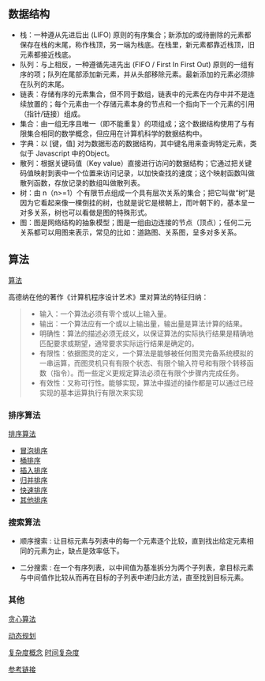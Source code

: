 
## 数据结构

+ 栈：一种遵从先进后出 (LIFO) 原则的有序集合；新添加的或待删除的元素都保存在栈的末尾，称作栈顶，另一端为栈底。在栈里，新元素都靠近栈顶，旧元素都接近栈底。
+ 队列：与上相反，一种遵循先进先出 (FIFO / First In First Out) 原则的一组有序的项；队列在尾部添加新元素，并从头部移除元素。最新添加的元素必须排在队列的末尾。
+ 链表：存储有序的元素集合，但不同于数组，链表中的元素在内存中并不是连续放置的；每个元素由一个存储元素本身的节点和一个指向下一个元素的引用（指针/链接）组成。
+ 集合：由一组无序且唯一（即不能重复）的项组成；这个数据结构使用了与有限集合相同的数学概念，但应用在计算机科学的数据结构中。
+ 字典：以 [键，值] 对为数据形态的数据结构，其中键名用来查询特定元素，类似于 Javascript 中的Object。
+ 散列：根据关键码值（Key value）直接进行访问的数据结构；它通过把关键码值映射到表中一个位置来访问记录，以加快查找的速度；这个映射函数叫做散列函数，存放记录的数组叫做散列表。
+ 树：由 n（n>=1）个有限节点组成一个具有层次关系的集合；把它叫做“树”是因为它看起来像一棵倒挂的树，也就是说它是根朝上，而叶朝下的，基本呈一对多关系，树也可以看做是图的特殊形式。
+ 图：图是网络结构的抽象模型；图是一组由边连接的节点（顶点）；任何二元关系都可以用图来表示，常见的比如：道路图、关系图，呈多对多关系。

## 算法

[算法](https://zh.wikipedia.org/zh-hans/%E7%AE%97%E6%B3%95)

高德纳在他的著作《计算机程序设计艺术》里对算法的特征归纳：
>+ 输入：一个算法必须有零个或以上输入量。
>+ 输出：一个算法应有一个或以上输出量，输出量是算法计算的结果。
>+ 明确性：算法的描述必须无歧义，以保证算法的实际执行结果是精确地匹配要求或期望，通常要求实际运行结果是确定的。
>+ 有限性：依据图灵的定义，一个算法是能够被任何图灵完备系统模拟的一串运算，而图灵机只有有限个状态、有限个输入符号和有限个转移函数（指令）。而一些定义更规定算法必须在有限个步骤内完成任务。
>+ 有效性：又称可行性。能够实现，算法中描述的操作都是可以通过已经实现的基本运算执行有限次来实现


### 排序算法
[排序算法](https://zh.wikipedia.org/wiki/%E6%8E%92%E5%BA%8F%E7%AE%97%E6%B3%95#%E6%8E%92%E5%BA%8F%E7%AE%97%E6%B3%95%E5%88%97%E8%A1%A8)
+ [冒泡排序](http://bubkoo.com/2014/01/12/sort-algorithm/bubble-sort/)
+ [桶排序](http://bubkoo.com/2014/01/15/sort-algorithm/bucket-sort/)
+ [插入排序](http://bubkoo.com/2014/01/14/sort-algorithm/insertion-sort/)
+ [归并排序](http://bubkoo.com/2014/01/15/sort-algorithm/merge-sort/)
+ [快速排序](http://bubkoo.com/2014/01/12/sort-algorithm/quick-sort/)
+ [其他排序](http://bubkoo.com/tags/algorithm/)

### 搜索算法

+ 顺序搜索 : 让目标元素与列表中的每一个元素逐个比较，直到找出给定元素相同的元素为止，缺点是效率低下。

+ 二分搜索 : 在一个有序列表，以中间值为基准拆分为两个子列表，拿目标元素与中间值作比较从而再在目标的子列表中递归此方法，直至找到目标元素。

### 其他

[贪心算法](https://zh.wikipedia.org/wiki/%E8%B4%AA%E5%BF%83%E6%B3%95)

[动态规划](https://zh.wikipedia.org/wiki/%E5%8A%A8%E6%80%81%E8%A7%84%E5%88%92)

[复杂度概念](https://zh.wikipedia.org/wiki/NC_(%E5%A4%8D%E6%9D%82%E5%BA%A6)) [时间复杂度](https://zh.wikipedia.org/wiki/%E6%97%B6%E9%97%B4%E5%A4%8D%E6%9D%82%E5%BA%A6)



[参考链接](http://caibaojian.com/learn-javascript.html)